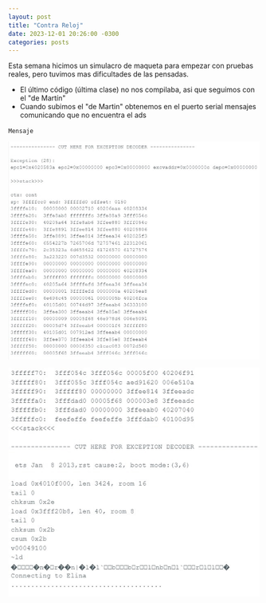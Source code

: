 ```yaml
---
layout: post
title: "Contra Reloj"
date: 2023-12-01 20:26:00 -0300
categories: posts
---
```


Esta semana hicimos un simulacro de maqueta para empezar con pruebas reales, pero tuvimos mas dificultades de las pensadas.
  -  El último código (última clase) no nos compilaba, asi que seguimos con el "de Martín"
  -  Cuando subimos el "de Martin" obtenemos en el puerto serial mensajes comunicando que no encuentra el ads

 `Mensaje`

![ads1](https://github.com/SisCom-PI2-2023-2/proyecto-plant-o-matic/blob/main/docs/assets/ads1.jpg)

![ads2](https://github.com/SisCom-PI2-2023-2/proyecto-plant-o-matic/blob/main/docs/assets/ads2.jpg)

 
